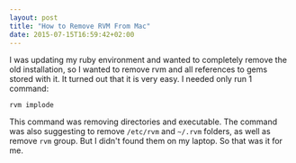 ```yaml
---
layout: post
title: "How to Remove RVM From Mac"
date: 2015-07-15T16:59:42+02:00
---
```


I was updating my ruby environment and wanted to completely remove the old installation, so I wanted to remove rvm and all references to gems stored with it. It turned out that it is very easy. I needed only run 1 command:

	rvm implode
	
This command was removing directories and executable.
The command was also suggesting to remove `/etc/rvm` and `~/.rvm` folders, as well as remove `rvm` group. But I didn't found them on my laptop. So that was it for me.